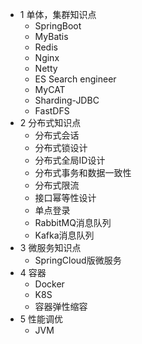 

* 1 单体，集群知识点
  * SpringBoot
  * MyBatis
  * Redis
  * Nginx
  * Netty
  * ES Search engineer
  * MyCAT
  * Sharding-JDBC
  * FastDFS
* 2 分布式知识点
  * 分布式会话
  * 分布式锁设计
  * 分布式全局ID设计
  * 分布式事务和数据一致性
  * 分布式限流
  * 接口幂等性设计
  * 单点登录
  * RabbitMQ消息队列
  * Kafka消息队列
* 3 微服务知识点
  * SpringCloud版微服务
* 4 容器
  * Docker
  * K8S
  * 容器弹性缩容 
* 5 性能调优
  * JVM 
